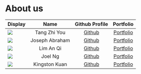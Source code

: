 # About us

Display | Name | Github Profile | Portfolio 
--------|:----:|:--------------:|:---------:
![](https://via.placeholder.com/100.png?text=Photo) | Tang Zhi You | [Github](https://github.com/) | [Portfolio](docs/team/johndoe.md)
![](https://via.placeholder.com/100.png?text=Photo) | Joseph Abraham | [Github](https://github.com/) | [Portfolio](docs/team/johndoe.md)
![](https://via.placeholder.com/100.png?text=Photo) | Lim An Qi | [Github](https://github.com/) | [Portfolio](docs/team/johndoe.md)
![](https://via.placeholder.com/100.png?text=Photo) | Joel Ng | [Github](https://github.com/) | [Portfolio](docs/team/johndoe.md)
![](https://avatars0.githubusercontent.com/u/35717847?s=460&u=fd4a6977a95813022f82662ada8694105196b9a0&v=4) | Kingston Kuan | [Github](https://github.com/kstonekuan) | [Portfolio](docs/team/kingston.md)
